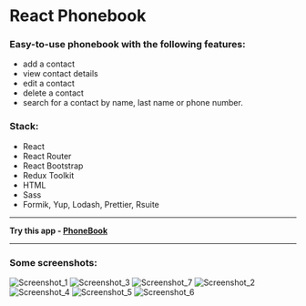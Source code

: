# React Phonebook
### Easy-to-use phonebook with the following features: 
- add a contact
- view contact details
- edit a contact
- delete a contact
- search for a contact by name, last name or phone number. 

### Stack:
- React
- React Router
- React Bootstrap
- Redux Toolkit
- HTML
- Sass
- Formik, Yup, Lodash, Prettier, Rsuite

---

**Try this app - [PhoneBook](https://react-phonebook-six.vercel.app/ "https://react-phonebook-six.vercel.app/")**

---

### Some screenshots:

![Screenshot_1](https://user-images.githubusercontent.com/89988988/234276943-5c9003ac-2fc6-465c-9d68-ac6ae0067350.jpg) 
![Screenshot_3](https://user-images.githubusercontent.com/89988988/234276941-e52f9111-dbc4-445f-8a23-2c173469040b.jpg)
![Screenshot_7](https://user-images.githubusercontent.com/89988988/234286330-fe2b2fb1-7a3b-48f1-b92e-6ad44a254396.jpg)
![Screenshot_2](https://user-images.githubusercontent.com/89988988/234276947-ec31689e-0f2a-463a-99e2-26aecf60323f.jpg)
![Screenshot_4](https://user-images.githubusercontent.com/89988988/234286282-d7040790-d3b4-4676-8f8a-be8764b34442.jpg)
![Screenshot_5](https://user-images.githubusercontent.com/89988988/234286307-11c6e261-d32b-49e2-aed0-f91b44938427.jpg)
![Screenshot_6](https://user-images.githubusercontent.com/89988988/234286318-7e6f8204-ec17-4b32-b031-422924d19e82.jpg)

